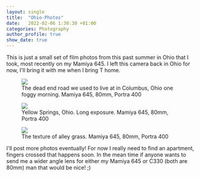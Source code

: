 ```yaml
---
layout: single
title:  "Ohio-Photos"
date:   2022-02-06 1:30:30 +01:00
categories: Photography
author_profile: true
show_date: true
---
```


This is just a small set of film photos from this past summer in Ohio that I took, most recently on my Mamiya 645. I left this camera back in Ohio for now, I'll bring it with me when I bring T home.

<figure>
    <a href="https://live.staticflickr.com/65535/51330088480_2f4ecb67d3_k.jpg"><img src="https://live.staticflickr.com/65535/51330088480_2f4ecb67d3_k.jpg"></a>
    <figcaption>The dead end road we used to live at in Columbus, Ohio one foggy morning. Mamiya 645, 80mm, Portra 400 </figcaption>
</figure>


<figure>
    <a href="https://live.staticflickr.com/65535/51328320407_790bb75b63_h.jpg"><img src="https://live.staticflickr.com/65535/51328320407_790bb75b63_h.jpg"></a>
    <figcaption>Yellow Springs, Ohio. Long exposure. Mamiya 645, 80mm, Portra 400</figcaption>
</figure>


<figure>
    <a href="https://live.staticflickr.com/65535/51329773584_ce414f9526_k.jpg"><img src="https://live.staticflickr.com/65535/51329773584_ce414f9526_k.jpg"></a>
    <figcaption>The texture of alley grass. Mamiya 645, 80mm, Portra 400</figcaption>
</figure>

I'll post more photos eventually! For now I really need to find an apartment, fingers crossed that happens soon. In the mean time if anyone wants to send me a wider angle lens for either my Mamiya 645 or C330 (both are 80mm) man that would be nice! ;)
